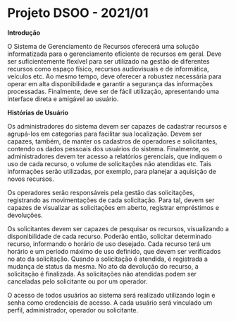 # Projeto DSOO - 2021/01

**Introdução**

O Sistema de Gerenciamento de Recursos oferecerá uma solução informatizada para o gerenciamento eficiente de recursos em geral. Deve ser suficientemente flexível para ser utilizado na gestão de diferentes recursos como espaço físico, recursos audiovisuais e de informática, veículos etc. Ao mesmo tempo, deve oferecer a robustez necessária para operar em alta disponibilidade e garantir a segurança das informações processadas. Finalmente, deve ser de fácil utilização, apresentando uma interface direta e amigável ao usuário.

**Histórias de Usuário**

Os administradores do sistema devem ser capazes de cadastrar recursos e agrupá-los em categorias para facilitar sua localização. Devem ser capazes, também, de manter os cadastros de operadores e solicitantes, contendo os dados pessoais dos usuários do sistema. Finalmente, os administradores devem ter acesso a relatórios gerenciais, que indiquem o uso de cada recurso, o volume de solicitações não atendidas etc. Tais informações serão utilizadas, por exemplo, para planejar a aquisição de novos recursos.

Os operadores serão responsáveis pela gestão das solicitações, registrando as movimentações de cada solicitação. Para tal, devem ser capazes de visualizar as solicitações em aberto, registrar empréstimos e devoluções.

Os solicitantes devem ser capazes de pesquisar os recursos, visualizando a disponibilidade de cada recurso. Poderão então, solicitar determinado recurso, informando o horário de uso desejado. Cada recurso terá um horário e um período máximo de uso definido, que devem ser verificados no ato da solicitação. Quando a solicitação é atendida, é registrada a mudança de status da mesma. No ato da devolução do recurso, a solicitação é finalizada. As solicitações não atendidas podem ser canceladas pelo solicitante ou por um operador.

O acesso de todos usuários ao sistema será realizado utilizando login e senha como credenciais de acesso. A cada usuário será vinculado um perfil, administrador, operador ou solicitante.

